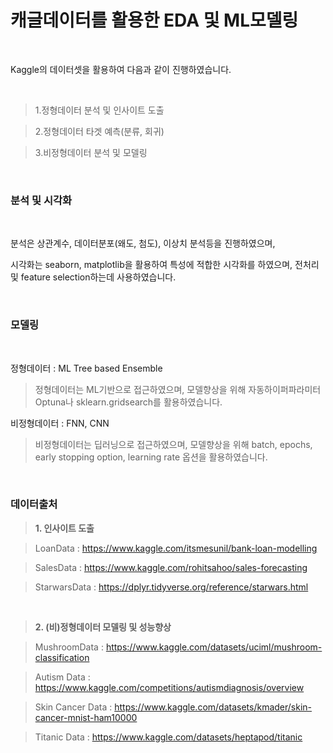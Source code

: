 # 캐글데이터를 활용한 EDA 및 ML모델링

<br>

Kaggle의 데이터셋을 활용하여 다음과 같이 진행하였습니다.

<br>

> 1.정형데이터 분석 및 인사이트 도출


> 2.정형데이터 타겟 예측(분류, 회귀)
  
> 3.비정형데이터 분석 및 모델링

<br>

### 분석 및 시각화

<br>

분석은 상관계수, 데이터분포(왜도, 첨도), 이상치 분석등을 진행하였으며, 

시각화는 seaborn, matplotlib을 활용하여 특성에 적합한 시각화를 하였으며, 전처리 및 feature selection하는데 사용하였습니다.

<br>

### 모델링

<br>

정형데이터 : ML Tree based Ensemble

> 정형데이터는 ML기반으로 접근하였으며, 모델향상을 위해 자동하이퍼파라미터 Optuna나 sklearn.gridsearch를 활용하였습니다.



비정형데이터 : FNN, CNN

> 비정형데이터는 딥러닝으로 접근하였으며, 모델향상을 위해 batch, epochs, early stopping option, learning rate 옵션을 활용하였습니다.

<br>


### 데이터출처
> **1. 인사이트 도출**


>LoanData : https://www.kaggle.com/itsmesunil/bank-loan-modelling

>SalesData : https://www.kaggle.com/rohitsahoo/sales-forecasting

>StarwarsData : https://dplyr.tidyverse.org/reference/starwars.html

<br>

> **2. (비)정형데이터 모델링 및 성능향상**



>MushroomData : https://www.kaggle.com/datasets/uciml/mushroom-classification

>Autism Data : https://www.kaggle.com/competitions/autismdiagnosis/overview

>Skin Cancer Data : https://www.kaggle.com/datasets/kmader/skin-cancer-mnist-ham10000

>Titanic Data : https://www.kaggle.com/datasets/heptapod/titanic
